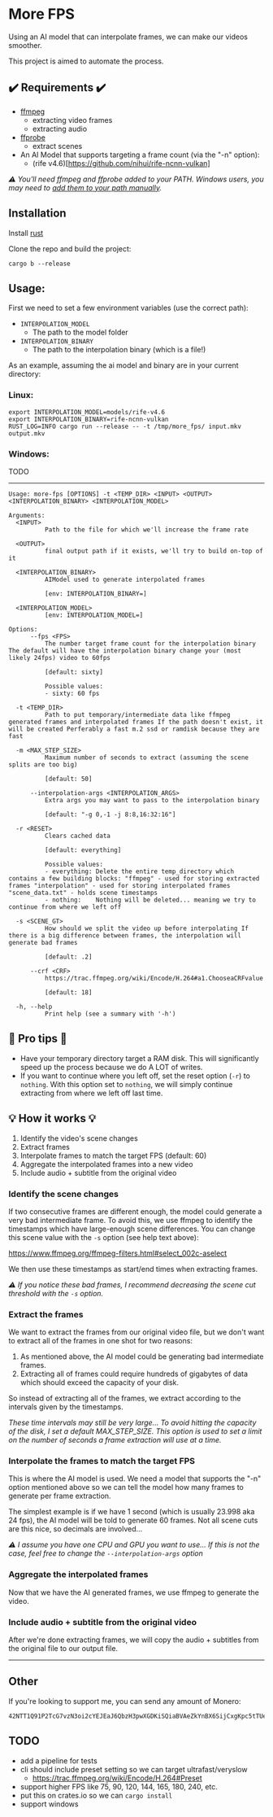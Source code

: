 # More FPS

Using an AI model that can interpolate frames, we can make our videos smoother.

This project is aimed to automate the process.

## ✔️ Requirements ✔️

- [ffmpeg](https://ffmpeg.org/download.html)
  - extracting video frames
  - extracting audio
- [ffprobe](https://ffmpeg.org/download.html)
  - extract scenes
- An AI Model that supports targeting a frame count (via the "-n" option):
  - (rife v4.6)[https://github.com/nihui/rife-ncnn-vulkan]

*⚠️ You'll need ffmpeg and ffprobe added to your PATH. Windows users, you may need to [add them to your path manually](https://www.howtogeek.com/118594/how-to-edit-your-system-path-for-easy-command-line-access/).*

## Installation

Install [rust](https://www.rust-lang.org/tools/install)

Clone the repo and build the project:
```
cargo b --release
```

## Usage:

First we need to set a few environment variables (use the correct path):
- `INTERPOLATION_MODEL`
  - The path to the model folder
- `INTERPOLATION_BINARY`
  - The path to the interpolation binary (which is a file!)

As an example, assuming the ai model and binary are in your current directory:

### Linux:
```
export INTERPOLATION_MODEL=models/rife-v4.6
export INTERPOLATION_BINARY=rife-ncnn-vulkan
RUST_LOG=INFO cargo run --release -- -t /tmp/more_fps/ input.mkv output.mkv
```

### Windows:

TODO


---

```
Usage: more-fps [OPTIONS] -t <TEMP_DIR> <INPUT> <OUTPUT> <INTERPOLATION_BINARY> <INTERPOLATION_MODEL>

Arguments:
  <INPUT>
          Path to the file for which we'll increase the frame rate

  <OUTPUT>
          final output path if it exists, we'll try to build on-top of it

  <INTERPOLATION_BINARY>
          AIModel used to generate interpolated frames
          
          [env: INTERPOLATION_BINARY=]

  <INTERPOLATION_MODEL>
          [env: INTERPOLATION_MODEL=]

Options:
      --fps <FPS>
          The number target frame count for the interpolation binary The default will have the interpolation binary change your (most likely 24fps) video to 60fps
          
          [default: sixty]

          Possible values:
          - sixty: 60 fps

  -t <TEMP_DIR>
          Path to put temporary/intermediate data like ffmpeg generated frames and interpolated frames If the path doesn't exist, it will be created Perferably a fast m.2 ssd or ramdisk because they are fast

  -m <MAX_STEP_SIZE>
          Maximum number of seconds to extract (assuming the scene splits are too big)
          
          [default: 50]

      --interpolation-args <INTERPOLATION_ARGS>
          Extra args you may want to pass to the interpolation binary
          
          [default: "-g 0,-1 -j 8:8,16:32:16"]

  -r <RESET>
          Clears cached data
          
          [default: everything]

          Possible values:
          - everything: Delete the entire temp_directory which contains a few building blocks: "ffmpeg" - used for storing extracted frames "interpolation" - used for storing interpolated frames "scene_data.txt" - holds scene timestamps
          - nothing:    Nothing will be deleted... meaning we try to continue from where we left off

  -s <SCENE_GT>
          How should we split the video up before interpolating If there is a big difference between frames, the interpolation will generate bad frames
          
          [default: .2]

      --crf <CRF>
          https://trac.ffmpeg.org/wiki/Encode/H.264#a1.ChooseaCRFvalue
          
          [default: 18]

  -h, --help
          Print help (see a summary with '-h')

```

## 🧠 Pro tips 🧠

- Have your temporary directory target a RAM disk. This will significantly speed up the process because we do A LOT of writes.
- If you want to continue where you left off, set the reset option (`-r`) to `nothing`. With this option set to `nothing`, we will simply continue extracting from where we left off last time.

## 💡 How it works 💡

1. Identify the video's scene changes
1. Extract frames
1. Interpolate frames to match the target FPS (default: 60)
1. Aggregate the interpolated frames into a new video
1. Include audio + subtitle from the original video

### Identify the scene changes

If two consecutive frames are different enough, the model could generate a very bad intermediate frame. To avoid this, we use ffmpeg to identify the timestamps which have large-enough scene differences. You can change this scene value with the `-s` option (see help text above):

https://www.ffmpeg.org/ffmpeg-filters.html#select_002c-aselect

We then use these timestamps as start/end times when extracting frames.

*⚠️ If you notice these bad frames, I recommend decreasing the scene cut threshold with the `-s` option.*

### Extract the frames

We want to extract the frames from our original video file, but we don't want to extract all of the frames in one shot for two reasons:
1. As mentioned above, the AI model could be generating bad intermediate frames.
1. Extracting all of frames could require hundreds of gigabytes of data which should exceed the capacity of your disk.

So instead of extracting all of the frames, we extract according to the intervals given by the timestamps.

*These time intervals may still be very large... To avoid hitting the capacity of the disk, I set a default MAX_STEP_SIZE. This option is used to set a limit on the number of seconds a frame extraction will use at a time.*

### Interpolate the frames to match the target FPS

This is where the AI model is used. We need a model that supports the "-n" option mentioned above so we can tell the model how many frames to generate per frame extraction. 

The simplest example is if we have 1 second (which is usually 23.998 aka 24 fps), the AI model will be told to generate 60 frames. Not all scene cuts are this nice, so decimals are involved...

*⚠️ I assume you have one CPU and GPU you want to use... If this is not the case, feel free to change the `--interpolation-args` option*

### Aggregate the interpolated frames

Now that we have the AI generated frames, we use ffmpeg to generate the video.

### Include audio + subtitle from the original video

After we're done extracting frames, we will copy the audio + subtitles from the original file to our output file.

---


## Other

If you're looking to support me, you can send any amount of Monero:

```
42NTT1Q91P2TcG7vzN3oi2cYEJEaJ6QbzH3pwXGDKiSQiaBVAeZkYnBX6SijCxgKpc5tTUeVW5AuwDWBNdewZia9AJ5TgLT
```

## TODO
  - add a pipeline for tests
  - cli should include preset setting so we can target ultrafast/veryslow
    - https://trac.ffmpeg.org/wiki/Encode/H.264#Preset
  - support higher FPS like 75, 90, 120, 144, 165, 180, 240, etc.
  - put this on crates.io so we can `cargo install`
  - support windows

